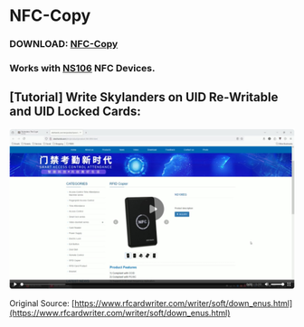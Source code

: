 # NFC-Copy

### **DOWNLOAD: [NFC-Copy](https://github.com/skylandersNFC/NFC-Copy/releases/tag/2023.03.14)**

### Works with [NS106](https://skylandersnfc.github.io/Docs/Skylanders_Buying_List/Skylanders_NFC_Devices/NS106/) NFC Devices.

## **[Tutorial] Write Skylanders on UID Re-Writable and UID Locked Cards:**

[![NS106 - Write Skylanders on UID Re-Writable and UID Locked Cards](https://raw.githubusercontent.com/skylandersNFC/NFC-Copy/main/images/NS106_UID_ReWritable_and_Locked_Cards.jpg)](https://skylandersnfc.github.io/NFC-Copy)

Original Source: [https://www.rfcardwriter.com/writer/soft/down_enus.html](https://www.rfcardwriter.com/writer/soft/down_enus.html)
